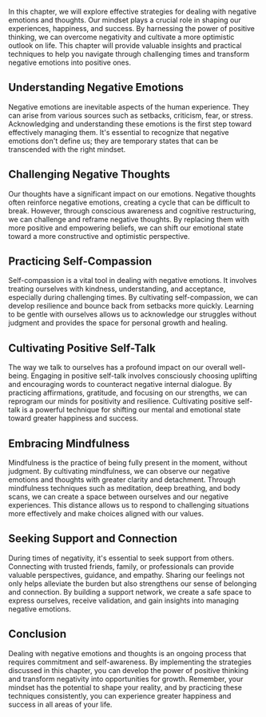 
In this chapter, we will explore effective strategies for dealing with negative emotions and thoughts. Our mindset plays a crucial role in shaping our experiences, happiness, and success. By harnessing the power of positive thinking, we can overcome negativity and cultivate a more optimistic outlook on life. This chapter will provide valuable insights and practical techniques to help you navigate through challenging times and transform negative emotions into positive ones.

Understanding Negative Emotions
-------------------------------

Negative emotions are inevitable aspects of the human experience. They can arise from various sources such as setbacks, criticism, fear, or stress. Acknowledging and understanding these emotions is the first step toward effectively managing them. It's essential to recognize that negative emotions don't define us; they are temporary states that can be transcended with the right mindset.

Challenging Negative Thoughts
-----------------------------

Our thoughts have a significant impact on our emotions. Negative thoughts often reinforce negative emotions, creating a cycle that can be difficult to break. However, through conscious awareness and cognitive restructuring, we can challenge and reframe negative thoughts. By replacing them with more positive and empowering beliefs, we can shift our emotional state toward a more constructive and optimistic perspective.

Practicing Self-Compassion
--------------------------

Self-compassion is a vital tool in dealing with negative emotions. It involves treating ourselves with kindness, understanding, and acceptance, especially during challenging times. By cultivating self-compassion, we can develop resilience and bounce back from setbacks more quickly. Learning to be gentle with ourselves allows us to acknowledge our struggles without judgment and provides the space for personal growth and healing.

Cultivating Positive Self-Talk
------------------------------

The way we talk to ourselves has a profound impact on our overall well-being. Engaging in positive self-talk involves consciously choosing uplifting and encouraging words to counteract negative internal dialogue. By practicing affirmations, gratitude, and focusing on our strengths, we can reprogram our minds for positivity and resilience. Cultivating positive self-talk is a powerful technique for shifting our mental and emotional state toward greater happiness and success.

Embracing Mindfulness
---------------------

Mindfulness is the practice of being fully present in the moment, without judgment. By cultivating mindfulness, we can observe our negative emotions and thoughts with greater clarity and detachment. Through mindfulness techniques such as meditation, deep breathing, and body scans, we can create a space between ourselves and our negative experiences. This distance allows us to respond to challenging situations more effectively and make choices aligned with our values.

Seeking Support and Connection
------------------------------

During times of negativity, it's essential to seek support from others. Connecting with trusted friends, family, or professionals can provide valuable perspectives, guidance, and empathy. Sharing our feelings not only helps alleviate the burden but also strengthens our sense of belonging and connection. By building a support network, we create a safe space to express ourselves, receive validation, and gain insights into managing negative emotions.

Conclusion
----------

Dealing with negative emotions and thoughts is an ongoing process that requires commitment and self-awareness. By implementing the strategies discussed in this chapter, you can develop the power of positive thinking and transform negativity into opportunities for growth. Remember, your mindset has the potential to shape your reality, and by practicing these techniques consistently, you can experience greater happiness and success in all areas of your life.
